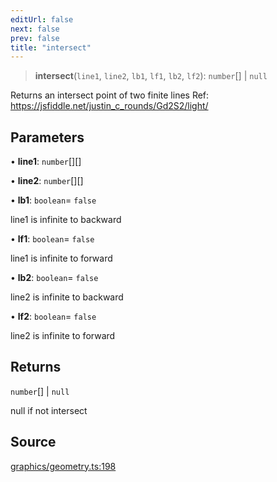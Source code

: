 ```yaml
---
editUrl: false
next: false
prev: false
title: "intersect"
---
```


> **intersect**(`line1`, `line2`, `lb1`, `lf1`, `lb2`, `lf2`): `number`[] \| `null`

Returns an intersect point of two finite lines
Ref: https://jsfiddle.net/justin_c_rounds/Gd2S2/light/

## Parameters

• **line1**: `number`[][]

• **line2**: `number`[][]

• **lb1**: `boolean`= `false`

line1 is infinite to backward

• **lf1**: `boolean`= `false`

line1 is infinite to forward

• **lb2**: `boolean`= `false`

line2 is infinite to backward

• **lf2**: `boolean`= `false`

line2 is infinite to forward

## Returns

`number`[] \| `null`

null if not intersect

## Source

[graphics/geometry.ts:198](https://github.com/dgmjs/dgmjs/blob/main/packages/core/src/graphics/geometry.ts#L198)
